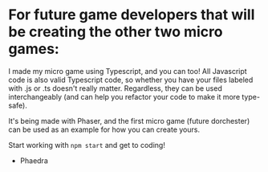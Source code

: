# For future game developers that will be creating the other two micro games:
I made my micro game using Typescript, and you can too! All Javascript code is also valid Typescript code, so whether you have your files labeled with .js or .ts doesn't really matter. Regardless, they can be used interchangeably (and can help you refactor your code to make it more type-safe).

It's being made with Phaser, and the first micro game (future dorchester) can be used as an example for how you can create yours.

Start working with `npm start` and get to coding!

- Phaedra